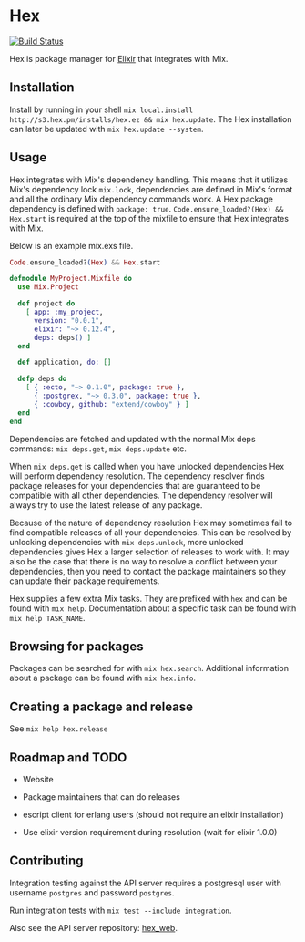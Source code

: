 # Hex

[![Build Status](https://travis-ci.org/ericmj/hex.png?branch=master "Build Status")](http://travis-ci.org/ericmj/hex)

Hex is package manager for [Elixir](https://github.com/elixir-lang/elixir) that integrates with Mix.

## Installation

Install by running in your shell `mix local.install http://s3.hex.pm/installs/hex.ez && mix hex.update`. The Hex installation can later be updated with `mix hex.update --system`.

## Usage

Hex integrates with Mix's dependency handling. This means that it utilizes Mix's dependency lock `mix.lock`, dependencies are defined in Mix's format and all the ordinary Mix dependency commands work. A Hex package dependency is defined with `package: true`. `Code.ensure_loaded?(Hex) && Hex.start` is required at the top of the mixfile to ensure that Hex integrates with Mix.

Below is an example mix.exs file.

```elixir
Code.ensure_loaded?(Hex) && Hex.start

defmodule MyProject.Mixfile do
  use Mix.Project

  def project do
    [ app: :my_project,
      version: "0.0.1",
      elixir: "~> 0.12.4",
      deps: deps() ]
  end

  def application, do: []

  defp deps do
    [ { :ecto, "~> 0.1.0", package: true },
      { :postgrex, "~> 0.3.0", package: true },
      { :cowboy, github: "extend/cowboy" } ]
  end
end
```

Dependencies are fetched and updated with the normal Mix deps commands: `mix deps.get`, `mix deps.update` etc.

When `mix deps.get` is called when you have unlocked dependencies Hex will perform dependency resolution. The dependency resolver finds package releases for your dependencies that are guaranteed to be compatible with all other dependencies. The dependency resolver will always try to use the latest release of any package.

Because of the nature of dependency resolution Hex may sometimes fail to find compatible releases of all your dependencies. This can be resolved by unlocking dependencies with `mix deps.unlock`, more unlocked dependencies gives Hex a larger selection of releases to work with. It may also be the case that there is no way to resolve a conflict between your dependencies, then you need to contact the package maintainers so they can update their package requirements.

Hex supplies a few extra Mix tasks. They are prefixed with `hex` and can be found with `mix help`. Documentation about a specific task can be found with `mix help TASK_NAME`.

## Browsing for packages

Packages can be searched for with `mix hex.search`. Additional information about a package can be found with `mix hex.info`.

## Creating a package and release

See `mix help hex.release`

## Roadmap and TODO

* Website

* Package maintainers that can do releases

* escript client for erlang users (should not require an elixir installation)

* Use elixir version requirement during resolution (wait for elixir 1.0.0)

## Contributing

Integration testing against the API server requires a postgresql user with username `postgres` and password `postgres`.

Run integration tests with `mix test --include integration`.

Also see the API server repository: [hex_web](https://github.com/ericmj/hex_web).
